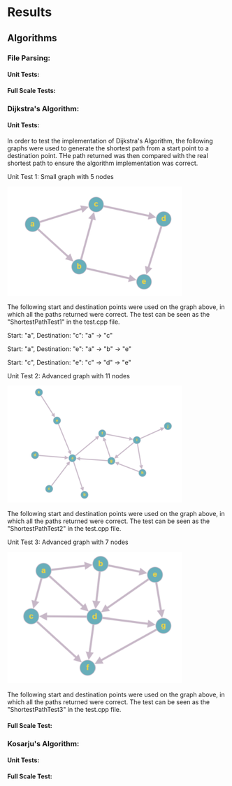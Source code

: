 # Results



## Algorithms

### File Parsing:

#### Unit Tests:

#### Full Scale Tests:




### Dijkstra's Algorithm:
#### Unit Tests:

In order to test the implementation of Dijkstra's Algorithm, the following graphs were used to generate the shortest path from a start point to a destination point. THe path returned was then compared with the real shortest path to ensure the algorithm implementation was correct. 


Unit Test 1: Small graph with 5 nodes

<img src="https://github.com/gautamdayal/wikiracing-CS225/blob/main/tests/graphs/demofile.png" alt="demofile" width="400"/>

The following start and destination points were used on the graph above, in which all the paths returned were correct. The test can be seen as the "ShortestPathTest1" in the test.cpp file. 

Start: "a", Destination: "c": "a" -> "c"

Start: "a", Destination: "e": "a" -> "b" -> "e"

Start: "c", Destination: "e": "c" -> "d" -> "e"


Unit Test 2: Advanced graph with 11 nodes

<img src="https://github.com/gautamdayal/wikiracing-CS225/blob/main/tests/graphs/demofile_2.png" alt="demofile2" width="400"/>

The following start and destination points were used on the graph above, in which all the paths returned were correct. The test can be seen as the "ShortestPathTest2" in the test.cpp file. 

Unit Test 3: Advanced graph with 7 nodes

<img src="https://github.com/gautamdayal/wikiracing-CS225/blob/main/tests/graphs/demofile_3.png" alt="demofile3" width="400"/>

The following start and destination points were used on the graph above, in which all the paths returned were correct. The test can be seen as the "ShortestPathTest3" in the test.cpp file. 

#### Full Scale Test:


### Kosarju's Algorithm:
#### Unit Tests:

#### Full Scale Test:

